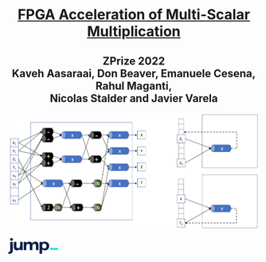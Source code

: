 <h1 align="center">
<a href="zprize-fpga-msm.pdf">FPGA Acceleration of Multi-Scalar Multiplication</a>
</h1>
<h2 align="center">
ZPrize 2022
<br>
Kaveh Aasaraai, Don Beaver, Emanuele Cesena, Rahul Maganti,
<br>
Nicolas Stalder and Javier Varela
</h2>

![EC Adder](ecadder.png)

<img src="jump.png" width=100>

## 

[jumpcrypto]: https://jumpcrypto.com/
[zprize-msm]: https://www.zprize.io/prizes/accelerating-msm-operations-on-gpu-fpga
